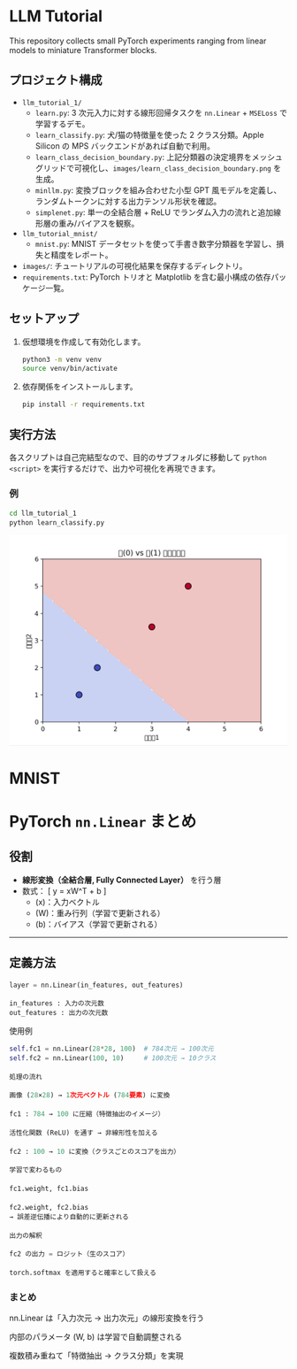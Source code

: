 # LLM Tutorial

This repository collects small PyTorch experiments ranging from linear models to miniature Transformer blocks.

## プロジェクト構成
- `llm_tutorial_1/`
  - `learn.py`: 3 次元入力に対する線形回帰タスクを `nn.Linear` + `MSELoss` で学習するデモ。
  - `learn_classify.py`: 犬/猫の特徴量を使った 2 クラス分類。Apple Silicon の MPS バックエンドがあれば自動で利用。
  - `learn_class_decision_boundary.py`: 上記分類器の決定境界をメッシュグリッドで可視化し、`images/learn_class_decision_boundary.png` を生成。
  - `minllm.py`: 変換ブロックを組み合わせた小型 GPT 風モデルを定義し、ランダムトークンに対する出力テンソル形状を確認。
  - `simplenet.py`: 単一の全結合層 + ReLU でランダム入力の流れと追加線形層の重み/バイアスを観察。
- `llm_tutorial_mnist/`
  - `mnist.py`: MNIST データセットを使って手書き数字分類器を学習し、損失と精度をレポート。
- `images/`: チュートリアルの可視化結果を保存するディレクトリ。
- `requirements.txt`: PyTorch トリオと Matplotlib を含む最小構成の依存パッケージ一覧。

## セットアップ
1. 仮想環境を作成して有効化します。
   ```bash
   python3 -m venv venv
   source venv/bin/activate
   ```
2. 依存関係をインストールします。
   ```bash
   pip install -r requirements.txt
   ```

## 実行方法
各スクリプトは自己完結型なので、目的のサブフォルダに移動して `python <script>` を実行するだけで、出力や可視化を再現できます。

### 例
```bash
cd llm_tutorial_1
python learn_classify.py
```

![犬と猫の分類境界](images/learn_class_decision_boundary.png)




# MNIST

# PyTorch `nn.Linear` まとめ

## 役割
- **線形変換（全結合層, Fully Connected Layer）** を行う層  
- 数式：
  \[
  y = xW^T + b
  \]  
  - \(x\)：入力ベクトル  
  - \(W\)：重み行列（学習で更新される）  
  - \(b\)：バイアス（学習で更新される）  

---

## 定義方法
```python
layer = nn.Linear(in_features, out_features)

in_features : 入力の次元数
out_features : 出力の次元数

```

使用例

```python
self.fc1 = nn.Linear(28*28, 100)  # 784次元 → 100次元
self.fc2 = nn.Linear(100, 10)     # 100次元 → 10クラス

処理の流れ

画像 (28×28) → 1次元ベクトル (784要素) に変換

fc1 : 784 → 100 に圧縮（特徴抽出のイメージ）

活性化関数 (ReLU) を通す → 非線形性を加える

fc2 : 100 → 10 に変換（クラスごとのスコアを出力）

学習で変わるもの

fc1.weight, fc1.bias

fc2.weight, fc2.bias
→ 誤差逆伝播により自動的に更新される

出力の解釈

fc2 の出力 = ロジット（生のスコア）

torch.softmax を適用すると確率として扱える
```


### まとめ

nn.Linear は「入力次元 → 出力次元」の線形変換を行う

内部のパラメータ (W, b) は学習で自動調整される

複数積み重ねて「特徴抽出 → クラス分類」を実現